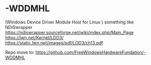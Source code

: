# -WDDMHL
(WIndows Device Driver Module Host for Linux ) something like NDISwrapper  
https://ndiswrapper.sourceforge.net/wiki/index.php/Main_Page  
https://lwn.net/Kernel/LDD3/  
https://static.lwn.net/images/pdf/LDD3/ch13.pdf



   Repo move to: https://github.com/FreeWindowsHardwareFundation/-WDDMHL
